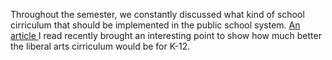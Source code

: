 <p>Throughout the semester, we constantly discussed what kind of school cirriculum that should be implemented in the public school system. <a href="http://www.acenet.edu/the-presidency/columns-and-features/Pages/Teaching-Us-to-Think-The-Role-of-the-Liberal-Arts.aspx"> An article </a> I read recently brought an interesting point to show how much better the liberal arts cirriculum would be for K-12. </p>
